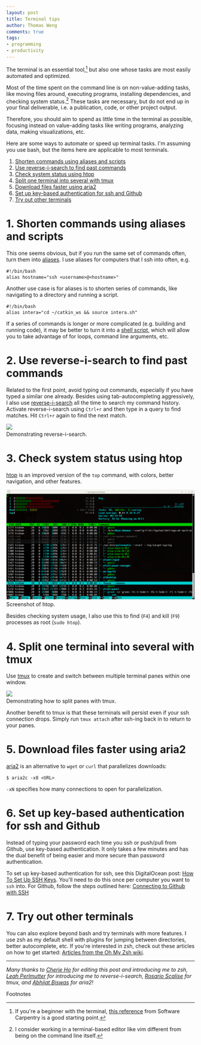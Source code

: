 ```yaml
---
layout: post
title: Terminal tips
author: Thomas Weng
comments: true
tags:
- programming
- productivity
---
```


The terminal is an essential tool,[^1] but also one whose tasks are most easily automated and optimized.

Most of the time spent on the command line is on non-value-adding tasks, like moving files around, executing programs, installing dependencies, and checking system status.[^2]
These tasks are necessary, but do not end up in your final deliverable, i.e. a publication, code, or other project output.

Therefore, you should aim to spend as little time in the terminal as possible, focusing instead on value-adding tasks like writing programs, analyzing data, making visualizations, etc.

Here are some ways to automate or speed up terminal tasks. I'm assuming you use bash, but the items here are applicable to most terminals. 
1. [Shorten commands using aliases and scripts](#1-shorten-commands-using-aliases-and-scripts)
2. [Use reverse-i-search to find past commands](#2-use-reverse-i-search-to-find-past-commands)
3. [Check system status using htop](#3-check-system-status-using-htop)
4. [Split one terminal into several with tmux](#4-split-one-terminal-into-multiple-with-tmux)
5. [Download files faster using aria2](#5-download-files-faster-using-aria2)
6. [Set up key-based authentication for ssh and Github](#6-set-up-key-based-authentication-for-ssh-and-github)
7. [Try out other terminals](#7-try-out-other-terminals)

# 1. Shorten commands using aliases and scripts

This one seems obvious, but if you run the same set of commands often, turn them into [aliases](https://www.digitalocean.com/community/tutorials/an-introduction-to-useful-bash-aliases-and-functions). 
I use aliases for computers that I ssh into often, e.g. 

```shell
#!/bin/bash
alias hostname="ssh <username>@<hostname>"
```

Another use case is for aliases is to shorten series of commands, like navigating to a directory and running a script.

```shell
#!/bin/bash
alias intera="cd ~/catkin_ws && source intera.sh"
```

If a series of commands is longer or more complicated (e.g. building and running code), it may be better to turn it into a [shell script](https://www.digitalocean.com/community/tutorial_series/an-introduction-to-shell-scripting), which will allow you to take advantage of for loops, command line arguments, etc. 

# 2. Use reverse-i-search to find past commands

Related to the first point, avoid typing out commands, especially if you have typed a similar one already. Besides using tab-autocompleting aggressively, I also use [reverse-i-search](https://lifehacker.com/ctrl-r-to-search-and-other-terminal-history-tricks-278888) all the time to search my command history. Activate reverse-i-search using `Ctrl+r` and then type in a query to find matches. Hit `Ctrl+r` again to find the next match.

<div class="cntr">
  <img src="https://media.giphy.com/media/lOsUAIXzpcK3nr6Tej/giphy.gif" />
  <div class="caption">
  Demonstrating reverse-i-search.
  </div>
</div>

# 3. Check system status using htop

[htop](https://hisham.hm/htop/) is an improved version of the `top` command, with colors, better navigation, and other features. 

<div class="cntr">
  <img src="../assets/19-08-27_1.png" />
  <div class="caption">
  Screenshot of htop.
  </div>
</div>

Besides checking system usage, I also use this to find (`F4`) and kill (`F9`) processes as root (`sudo htop`).

# 4. Split one terminal into several with tmux

Use [tmux](https://github.com/tmux/tmux/wiki) to create and switch between multiple terminal panes within one window. 

<div class="cntr">
  <img src="https://media.giphy.com/media/lquszCDcatgZlrC06g/giphy.gif" />
  <div class="caption">
  Demonstrating how to split panes with tmux.
  </div>
</div>

Another benefit to tmux is that these terminals will persist even if your ssh connection drops. Simply run `tmux attach` after ssh-ing back in to return to your panes.

# 5. Download files faster using aria2

[aria2](https://aria2.github.io/) is an alternative to `wget` or `curl` that parallelizes downloads:

```console
$ aria2c -x8 <URL>
```

`-xN` specifies how many connections to open for parallelization.

# 6. Set up key-based authentication for ssh and Github

Instead of typing your password each time you ssh or push/pull from Github, use key-based authentication. It only takes a few minutes and has the dual benefit of being easier and more secure than password authentication.

To set up key-based authentication for ssh, see this DigitalOcean post: [How To Set Up SSH Keys](https://www.digitalocean.com/community/tutorials/how-to-set-up-ssh-keys--2). You'll need to do this once per computer you want to `ssh` into. For Github, follow the steps outlined here: [Connecting to Github with SSH](https://help.github.com/en/articles/connecting-to-github-with-ssh)

# 7. Try out other terminals

You can also explore beyond bash and try terminals with more features. I use zsh as my default shell with plugins for jumping between directories, better autocomplete, etc. If you're interested in zsh, check out these articles on how to get started: [Articles from the Oh My Zsh wiki](https://github.com/robbyrussell/oh-my-zsh/wiki/Articles).

--- 

_Many thanks to [Cherie Ho](http://www.andrew.cmu.edu/user/abhijatb/) for editing this post and introducing me to zsh, [Leah Perlmutter](https://homes.cs.washington.edu/~lrperlmu/) for introducing me to reverse-i-search, [Rosario Scalise](https://personalrobotics.cs.washington.edu/people/) for tmux, and [Abhijat Biswas](http://www.andrew.cmu.edu/user/abhijatb/) for aria2!_

Footnotes
 
[^1]: If you're a beginner with the terminal, [this reference](https://swcarpentry.github.io/shell-novice/reference/) from Software Carpentry is a good starting point. 
[^2]: I consider working in a terminal-based editor like vim different from being on the command line itself.